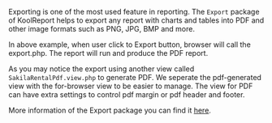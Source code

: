 Exporting is one of the most used feature in reporting. The `Export` package of KoolReport helps to export any report with charts and tables into PDF and other image formats such as PNG, JPG, BMP and more.

In above example, when user click to Export button, browser will call the export.php. The report will run and produce the PDF report.

As you may notice the export using another view called `SakilaRentalPdf.view.php` to generate PDF. We seperate the pdf-generated view with the for-browser view to be easier to manage. The view for PDF can have extra settings to control pdf margin or pdf header and footer.

More information of the Export package you can find it [here](https://www.koolreport.com/packages/export).